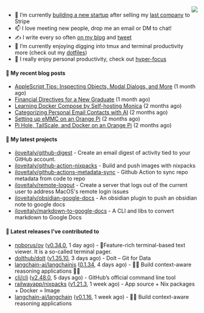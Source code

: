 <img align="right" src="https://github-readme-stats.vercel.app/api?username=iloveitaly&show_icons=true&text_color=718096&hide_title=true"/>

- 🔭 I’m currently [building a new startup](https://mikebian.co/bye-stripe-on-to-the-next-adventure/) after selling my [last company](https://suitesync.io) to Stripe
- 📫 I love meeting new people, drop me an email or DM to chat!
- ✍️ I write every so often [on my blog](http://mikebian.co/) and [tweet](https://twitter.com/mike_bianco)
- 🌱 I’m currently enjoying digging into tmux and terminal productivity more (check out my [dotfiles](https://github.com/iloveitaly/dotfiles))
- 💬 I really enjoy personal productivity, check out [hyper-focus](https://github.com/iloveitaly/hyper-focus)

#### 📜 My recent blog posts


- [AppleScript Tips: Inspecting Objects, Modal Dialogs, and More](https://mikebian.co/applescript-tips-inspecting-objects-modal-dialogs-and-more/) (1 month ago)
- [Financial Directives for a New Graduate](https://mikebian.co/financial-directives-for-a-new-graduate/) (1 month ago)
- [Learning Docker Compose by Self-hosting Monica](https://mikebian.co/learning-docker-compose-by-self-hosting-monica/) (2 months ago)
- [Categorizing Personal Email Contacts with AI](https://mikebian.co/categorizing-personal-email-contacts-with-ai/) (2 months ago)
- [Setting up eMMC on an Orange Pi](https://mikebian.co/setting-up-emmc-on-an-orange-pi/) (2 months ago)
- [Pi Hole, TailScale, and Docker on an Orange Pi](https://mikebian.co/pi-hole-tailscale-and-docker-on-an-orange-pi/) (2 months ago)

#### 🌱 My latest projects


- [iloveitaly/github-digest](https://github.com/iloveitaly/github-digest) - Create an email digest of activity tied to your GitHub account.
- [iloveitaly/github-action-nixpacks](https://github.com/iloveitaly/github-action-nixpacks) - Build and push images with nixpacks
- [iloveitaly/github-actions-metadata-sync](https://github.com/iloveitaly/github-actions-metadata-sync) - Github Action to sync repo metadata from code to repo
- [iloveitaly/remote-logout](https://github.com/iloveitaly/remote-logout) - Create a server that logs out of the current user to address MacOS&#39;s remote login issues
- [iloveitaly/obsidian-google-docs](https://github.com/iloveitaly/obsidian-google-docs) - An obsidian plugin to push an obsidian note to google docs
- [iloveitaly/markdown-to-google-docs](https://github.com/iloveitaly/markdown-to-google-docs) - A CLI and libs to convert markdown to Google Docs

#### 🔭 Latest releases I've contributed to


- [noborus/ov](https://github.com/noborus/ov) ([v0.34.0](https://github.com/noborus/ov/releases/tag/v0.34.0), 1 day ago) - 🎑Feature-rich terminal-based text viewer.  It is a so-called terminal pager.
- [dolthub/dolt](https://github.com/dolthub/dolt) ([v1.35.10](https://github.com/dolthub/dolt/releases/tag/v1.35.10), 3 days ago) - Dolt – Git for Data
- [langchain-ai/langchainjs](https://github.com/langchain-ai/langchainjs) ([0.1.34](https://github.com/langchain-ai/langchainjs/releases/tag/0.1.34), 4 days ago) - 🦜🔗 Build context-aware reasoning applications 🦜🔗
- [cli/cli](https://github.com/cli/cli) ([v2.48.0](https://github.com/cli/cli/releases/tag/v2.48.0), 5 days ago) - GitHub’s official command line tool
- [railwayapp/nixpacks](https://github.com/railwayapp/nixpacks) ([v1.21.3](https://github.com/railwayapp/nixpacks/releases/tag/v1.21.3), 1 week ago) - App source &#43; Nix packages &#43; Docker = Image
- [langchain-ai/langchain](https://github.com/langchain-ai/langchain) ([v0.1.16](https://github.com/langchain-ai/langchain/releases/tag/v0.1.16), 1 week ago) - 🦜🔗 Build context-aware reasoning applications

